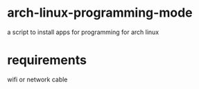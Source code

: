 # arch-linux-programming-mode
a script to install apps for programming for arch linux
# requirements
wifi or network cable
